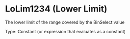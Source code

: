 # LoLim1234 (Lower Limit)

The lower limit of the range covered by the BinSelect value

Type: Constant (or expression that evaluates as a constant)
